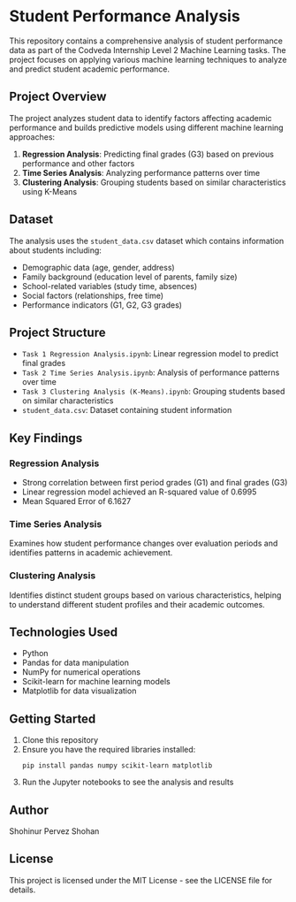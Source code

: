 # Student Performance Analysis

This repository contains a comprehensive analysis of student performance data as part of the Codveda Internship Level 2 Machine Learning tasks. The project focuses on applying various machine learning techniques to analyze and predict student academic performance.

## Project Overview

The project analyzes student data to identify factors affecting academic performance and builds predictive models using different machine learning approaches:

1. **Regression Analysis**: Predicting final grades (G3) based on previous performance and other factors
2. **Time Series Analysis**: Analyzing performance patterns over time
3. **Clustering Analysis**: Grouping students based on similar characteristics using K-Means

## Dataset

The analysis uses the `student_data.csv` dataset which contains information about students including:

- Demographic data (age, gender, address)
- Family background (education level of parents, family size)
- School-related variables (study time, absences)
- Social factors (relationships, free time)
- Performance indicators (G1, G2, G3 grades)

## Project Structure

- `Task 1 Regression Analysis.ipynb`: Linear regression model to predict final grades
- `Task 2 Time Series Analysis.ipynb`: Analysis of performance patterns over time
- `Task 3 Clustering Analysis (K-Means).ipynb`: Grouping students based on similar characteristics
- `student_data.csv`: Dataset containing student information

## Key Findings

### Regression Analysis
- Strong correlation between first period grades (G1) and final grades (G3)
- Linear regression model achieved an R-squared value of 0.6995
- Mean Squared Error of 6.1627

### Time Series Analysis
Examines how student performance changes over evaluation periods and identifies patterns in academic achievement.

### Clustering Analysis
Identifies distinct student groups based on various characteristics, helping to understand different student profiles and their academic outcomes.

## Technologies Used

- Python
- Pandas for data manipulation
- NumPy for numerical operations
- Scikit-learn for machine learning models
- Matplotlib for data visualization

## Getting Started

1. Clone this repository
2. Ensure you have the required libraries installed:
   ```
   pip install pandas numpy scikit-learn matplotlib
   ```
3. Run the Jupyter notebooks to see the analysis and results

## Author

Shohinur Pervez Shohan

## License

This project is licensed under the MIT License - see the LICENSE file for details.